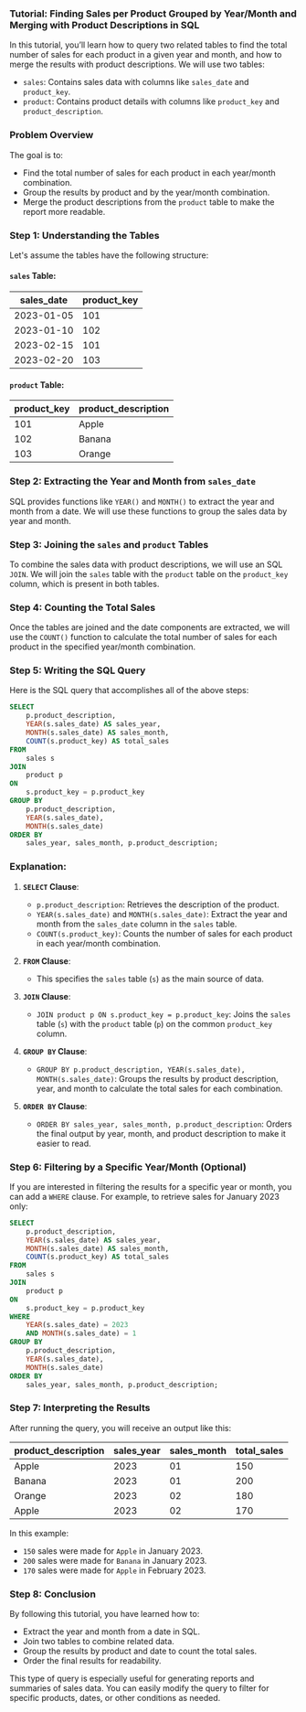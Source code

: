 ### Tutorial: Finding Sales per Product Grouped by Year/Month and Merging with Product Descriptions in SQL

In this tutorial, you’ll learn how to query two related tables to find the total number of sales for each product in a given year and month, and how to merge the results with product descriptions. We will use two tables:

- `sales`: Contains sales data with columns like `sales_date` and `product_key`.
- `product`: Contains product details with columns like `product_key` and `product_description`.

### Problem Overview

The goal is to:

- Find the total number of sales for each product in each year/month combination.
- Group the results by product and by the year/month combination.
- Merge the product descriptions from the `product` table to make the report more readable.

### Step 1: Understanding the Tables

Let's assume the tables have the following structure:

#### `sales` Table:

| sales_date | product_key |
| ---------- | ----------- |
| 2023-01-05 | 101         |
| 2023-01-10 | 102         |
| 2023-02-15 | 101         |
| 2023-02-20 | 103         |

#### `product` Table:

| product_key | product_description |
| ----------- | ------------------- |
| 101         | Apple               |
| 102         | Banana              |
| 103         | Orange              |

### Step 2: Extracting the Year and Month from `sales_date`

SQL provides functions like `YEAR()` and `MONTH()` to extract the year and month from a date. We will use these functions to group the sales data by year and month.

### Step 3: Joining the `sales` and `product` Tables

To combine the sales data with product descriptions, we will use an SQL `JOIN`. We will join the `sales` table with the `product` table on the `product_key` column, which is present in both tables.

### Step 4: Counting the Total Sales

Once the tables are joined and the date components are extracted, we will use the `COUNT()` function to calculate the total number of sales for each product in the specified year/month combination.

### Step 5: Writing the SQL Query

Here is the SQL query that accomplishes all of the above steps:

```sql
SELECT
    p.product_description,
    YEAR(s.sales_date) AS sales_year,
    MONTH(s.sales_date) AS sales_month,
    COUNT(s.product_key) AS total_sales
FROM
    sales s
JOIN
    product p
ON
    s.product_key = p.product_key
GROUP BY
    p.product_description,
    YEAR(s.sales_date),
    MONTH(s.sales_date)
ORDER BY
    sales_year, sales_month, p.product_description;
```

### Explanation:

1. **`SELECT` Clause**:

   - `p.product_description`: Retrieves the description of the product.
   - `YEAR(s.sales_date)` and `MONTH(s.sales_date)`: Extract the year and month from the `sales_date` column in the `sales` table.
   - `COUNT(s.product_key)`: Counts the number of sales for each product in each year/month combination.

2. **`FROM` Clause**:

   - This specifies the `sales` table (`s`) as the main source of data.

3. **`JOIN` Clause**:

   - `JOIN product p ON s.product_key = p.product_key`: Joins the `sales` table (`s`) with the `product` table (`p`) on the common `product_key` column.

4. **`GROUP BY` Clause**:

   - `GROUP BY p.product_description, YEAR(s.sales_date), MONTH(s.sales_date)`: Groups the results by product description, year, and month to calculate the total sales for each combination.

5. **`ORDER BY` Clause**:
   - `ORDER BY sales_year, sales_month, p.product_description`: Orders the final output by year, month, and product description to make it easier to read.

### Step 6: Filtering by a Specific Year/Month (Optional)

If you are interested in filtering the results for a specific year or month, you can add a `WHERE` clause. For example, to retrieve sales for January 2023 only:

```sql
SELECT
    p.product_description,
    YEAR(s.sales_date) AS sales_year,
    MONTH(s.sales_date) AS sales_month,
    COUNT(s.product_key) AS total_sales
FROM
    sales s
JOIN
    product p
ON
    s.product_key = p.product_key
WHERE
    YEAR(s.sales_date) = 2023
    AND MONTH(s.sales_date) = 1
GROUP BY
    p.product_description,
    YEAR(s.sales_date),
    MONTH(s.sales_date)
ORDER BY
    sales_year, sales_month, p.product_description;
```

### Step 7: Interpreting the Results

After running the query, you will receive an output like this:

| product_description | sales_year | sales_month | total_sales |
| ------------------- | ---------- | ----------- | ----------- |
| Apple               | 2023       | 01          | 150         |
| Banana              | 2023       | 01          | 200         |
| Orange              | 2023       | 02          | 180         |
| Apple               | 2023       | 02          | 170         |

In this example:

- `150` sales were made for `Apple` in January 2023.
- `200` sales were made for `Banana` in January 2023.
- `170` sales were made for `Apple` in February 2023.

### Step 8: Conclusion

By following this tutorial, you have learned how to:

- Extract the year and month from a date in SQL.
- Join two tables to combine related data.
- Group the results by product and date to count the total sales.
- Order the final results for readability.

This type of query is especially useful for generating reports and summaries of sales data. You can easily modify the query to filter for specific products, dates, or other conditions as needed.
